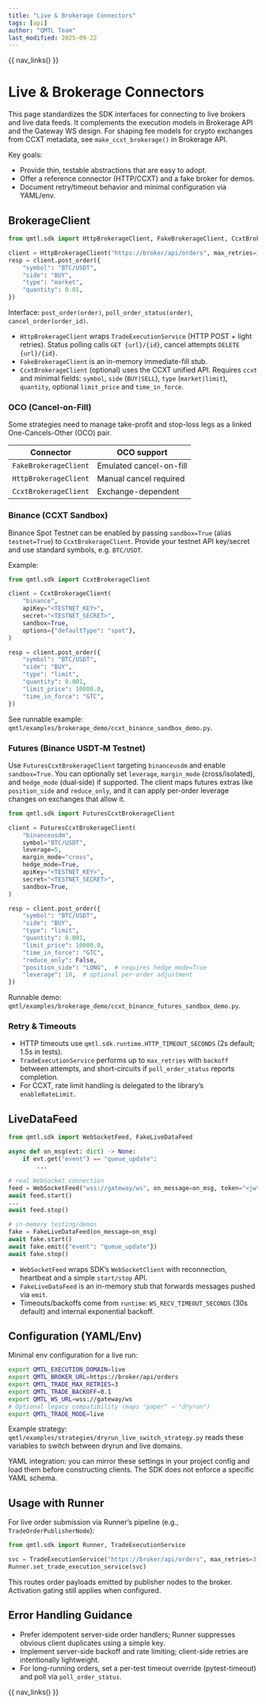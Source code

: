 ```yaml
---
title: "Live & Brokerage Connectors"
tags: [api]
author: "QMTL Team"
last_modified: 2025-09-22
---
```


{{ nav_links() }}

# Live & Brokerage Connectors

This page standardizes the SDK interfaces for connecting to live brokers and live data feeds. It complements the execution models in Brokerage API and the Gateway WS design. For shaping fee models for crypto exchanges from CCXT metadata, see `make_ccxt_brokerage()` in Brokerage API.

Key goals:
- Provide thin, testable abstractions that are easy to adopt.
- Offer a reference connector (HTTP/CCXT) and a fake broker for demos.
- Document retry/timeout behavior and minimal configuration via YAML/env.

## BrokerageClient

```python
from qmtl.sdk import HttpBrokerageClient, FakeBrokerageClient, CcxtBrokerageClient

client = HttpBrokerageClient("https://broker/api/orders", max_retries=3, backoff=0.1)
resp = client.post_order({
    "symbol": "BTC/USDT",
    "side": "BUY",
    "type": "market",
    "quantity": 0.01,
})
```

Interface: `post_order(order)`, `poll_order_status(order)`, `cancel_order(order_id)`.

- `HttpBrokerageClient` wraps `TradeExecutionService` (HTTP POST + light retries). Status polling calls `GET {url}/{id}`, cancel attempts `DELETE {url}/{id}`.
- `FakeBrokerageClient` is an in-memory immediate-fill stub.
- `CcxtBrokerageClient` (optional) uses the CCXT unified API. Requires `ccxt` and minimal fields: `symbol`, `side` (`BUY|SELL`), `type` (`market|limit`), `quantity`, optional `limit_price` and `time_in_force`.

### OCO (Cancel-on-Fill)

Some strategies need to manage take-profit and stop-loss legs as a linked One-Cancels-Other (OCO) pair.

| Connector             | OCO support              |
| --------------------- | ----------------------- |
| `FakeBrokerageClient` | Emulated cancel-on-fill |
| `HttpBrokerageClient` | Manual cancel required  |
| `CcxtBrokerageClient` | Exchange-dependent      |

### Binance (CCXT Sandbox)

Binance Spot Testnet can be enabled by passing `sandbox=True` (alias `testnet=True`) to `CcxtBrokerageClient`. Provide your testnet API key/secret and use standard symbols, e.g. `BTC/USDT`.

Example:

```python
from qmtl.sdk import CcxtBrokerageClient

client = CcxtBrokerageClient(
    "binance",
    apiKey="<TESTNET_KEY>",
    secret="<TESTNET_SECRET>",
    sandbox=True,
    options={"defaultType": "spot"},
)

resp = client.post_order({
    "symbol": "BTC/USDT",
    "side": "BUY",
    "type": "limit",
    "quantity": 0.001,
    "limit_price": 10000.0,
    "time_in_force": "GTC",
})
```

See runnable example: `qmtl/examples/brokerage_demo/ccxt_binance_sandbox_demo.py`.

### Futures (Binance USDT‑M Testnet)

Use `FuturesCcxtBrokerageClient` targeting `binanceusdm` and enable `sandbox=True`. You can optionally set `leverage`, `margin_mode` (cross/isolated), and `hedge_mode` (dual‑side) if supported. The client maps futures extras like `position_side` and `reduce_only`, and it can apply per-order leverage changes on exchanges that allow it.

```python
from qmtl.sdk import FuturesCcxtBrokerageClient

client = FuturesCcxtBrokerageClient(
    "binanceusdm",
    symbol="BTC/USDT",
    leverage=5,
    margin_mode="cross",
    hedge_mode=True,
    apiKey="<TESTNET_KEY>",
    secret="<TESTNET_SECRET>",
    sandbox=True,
)

resp = client.post_order({
    "symbol": "BTC/USDT",
    "side": "BUY",
    "type": "limit",
    "quantity": 0.001,
    "limit_price": 10000.0,
    "time_in_force": "GTC",
    "reduce_only": False,
    "position_side": "LONG",  # requires hedge_mode=True
    "leverage": 10,  # optional per-order adjustment
})
```

Runnable demo: `qmtl/examples/brokerage_demo/ccxt_binance_futures_sandbox_demo.py`.

### Retry & Timeouts

- HTTP timeouts use `qmtl.sdk.runtime.HTTP_TIMEOUT_SECONDS` (2s default; 1.5s in tests).
- `TradeExecutionService` performs up to `max_retries` with `backoff` between attempts, and short-circuits if `poll_order_status` reports completion.
- For CCXT, rate limit handling is delegated to the library’s `enableRateLimit`.

## LiveDataFeed

```python
from qmtl.sdk import WebSocketFeed, FakeLiveDataFeed

async def on_msg(evt: dict) -> None:
    if evt.get("event") == "queue_update":
        ...

# real WebSocket connection
feed = WebSocketFeed("wss://gateway/ws", on_message=on_msg, token="<jwt>")
await feed.start()
...
await feed.stop()

# in‑memory testing/demos
fake = FakeLiveDataFeed(on_message=on_msg)
await fake.start()
await fake.emit({"event": "queue_update"})
await fake.stop()
```

- `WebSocketFeed` wraps SDK’s `WebSocketClient` with reconnection, heartbeat and a simple `start/stop` API.
- `FakeLiveDataFeed` is an in-memory stub that forwards messages pushed via `emit`.
- Timeouts/backoffs come from `runtime`: `WS_RECV_TIMEOUT_SECONDS` (30s default) and internal exponential backoff.

## Configuration (YAML/Env)

Minimal env configuration for a live run:

```bash
export QMTL_EXECUTION_DOMAIN=live
export QMTL_BROKER_URL=https://broker/api/orders
export QMTL_TRADE_MAX_RETRIES=3
export QMTL_TRADE_BACKOFF=0.1
export QMTL_WS_URL=wss://gateway/ws
# Optional legacy compatibility (maps "paper" → "dryrun")
export QMTL_TRADE_MODE=live
```

Example strategy: `qmtl/examples/strategies/dryrun_live_switch_strategy.py` reads these variables to switch between dryrun and live domains.

YAML integration: you can mirror these settings in your project config and load them before constructing clients. The SDK does not enforce a specific YAML schema.

## Usage with Runner

For live order submission via Runner’s pipeline (e.g., `TradeOrderPublisherNode`):

```python
from qmtl.sdk import Runner, TradeExecutionService

svc = TradeExecutionService("https://broker/api/orders", max_retries=3)
Runner.set_trade_execution_service(svc)
```

This routes order payloads emitted by publisher nodes to the broker. Activation gating still applies when configured.

## Error Handling Guidance

- Prefer idempotent server-side order handlers; Runner suppresses obvious client duplicates using a simple key.
- Implement server-side backoff and rate limiting; client-side retries are intentionally lightweight.
- For long-running orders, set a per-test timeout override (pytest-timeout) and poll via `poll_order_status`.

{{ nav_links() }}
